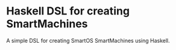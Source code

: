 Haskell DSL for creating SmartMachines
======================================
A simple DSL for creating SmartOS SmartMachines using Haskell.
